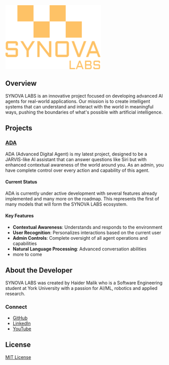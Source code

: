 <img src="https://github.com/SYNOVA-LABS/.github/blob/main/assets/synova-labs.svg" alt="SYNOVA LABS Logo" height="200">

## Overview
SYNOVA LABS is an innovative project focused on developing advanced AI agents for real-world applications. Our mission is to create intelligent systems that can understand and interact with the world in meaningful ways, pushing the boundaries of what's possible with artificial intelligence.

## Projects

### <a href="https://github.com/SYNOVA-LABS/ADA">ADA</a>

ADA (Advanced Digital Agent) is my latest project, designed to be a JARVIS-like AI assistant that can answer questions like Siri but with enhanced contextual awareness of the world around you. As an admin, you have complete control over every action and capability of this agent.

#### Current Status
ADA is currently under active development with several features already implemented and many more on the roadmap. This represents the first of many models that will form the SYNOVA LABS ecosystem.

#### Key Features
- **Contextual Awareness**: Understands and responds to the environment
- **User Recognition**: Personalizes interactions based on the current user
- **Admin Controls**: Complete oversight of all agent operations and capabilities
- **Natural Language Processing**: Advanced conversation abilities
- more to come

## About the Developer

SYNOVA LABS was created by Haider Malik who is a Software Engineering student at York University with a passion for AI/ML, robotics and applied research.

### Connect
- [GitHub](https://github.com/haidermalikk)
- [LinkedIn](https://www.linkedin.com/in/haider-malikk)
- [YouTube](https://youtube.com/@GreenByteCode)

## License
[MIT License](https://github.com/SYNOVA-LABS/.github/blob/main/assets/LICENCE)
